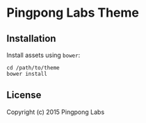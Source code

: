 Pingpong Labs Theme
====

## Installation

Install assets using `bower`:
```
cd /path/to/theme
bower install
```

## License

Copyright (c) 2015 Pingpong Labs 